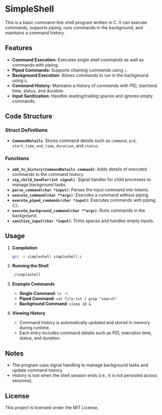 # SimpleShell

This is a basic command-line shell program written in C. It can execute commands, supports piping, runs commands in the background, and maintains a command history.

## Features
- **Command Execution:** Executes single shell commands as well as commands with piping.
- **Piped Commands:** Supports chaining commands using `|`.
- **Background Execution:** Allows commands to run in the background using `&`.
- **Command History:** Maintains a history of commands with PID, start/end time, status, and duration.
- **Input Sanitization:** Handles leading/trailing spaces and ignores empty commands.

## Code Structure

### Struct Definitions
- **`CommandDetails`**: Stores command details such as `command`, `pid`, `start_time`, `end_time`, `duration`, and `status`.

### Functions
- **`add_to_history(CommandDetails command)`**: Adds details of executed commands to the command history.
- **`sig_child_handler(int signal)`**: Signal handler for child processes to manage background tasks.
- **`parse_command(char *input)`**: Parses the input command into tokens.
- **`execute_command(char **args)`**: Executes a command without piping.
- **`execute_piped_commands(char *input)`**: Executes commands with piping (`|`).
- **`execute_background_command(char **args)`**: Runs commands in the background.
- **`sanitize_input(char *input)`**: Trims spaces and handles empty inputs.

## Usage

1. **Compilation**
   ```bash
   gcc -o simpleshell simpleshell.c
   ```

2. **Running the Shell**
   ```bash
   ./simpleshell
   ```

3. **Example Commands**
   - **Single Command**: `ls -l`
   - **Piped Command**: `cat file.txt | grep "search"`
   - **Background Command**: `sleep 10 &`

4. **Viewing History**
   - Command history is automatically updated and stored in memory during runtime.
   - Each entry includes command details such as PID, execution time, status, and duration.

## Notes
- The program uses signal handling to manage background tasks and update command history.
- History is lost when the shell session ends (i.e., it is not persisted across sessions).

## License
This project is licensed under the MIT License.
